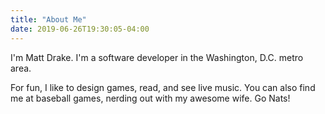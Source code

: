 ```yaml
---
title: "About Me"
date: 2019-06-26T19:30:05-04:00
---
```


I'm Matt Drake. I'm a software developer in the Washington, D.C. metro area.

For fun, I like to design games, read, and see live music. You can also find
me at baseball games, nerding out with my awesome wife. Go Nats!
